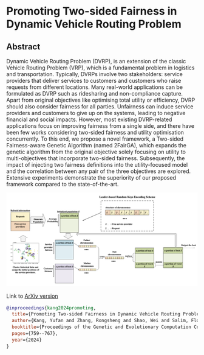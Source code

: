 # Promoting Two-sided Fairness in Dynamic Vehicle Routing Problem

## Abstract

Dynamic Vehicle Routing Problem (DVRP), is an extension of the classic Vehicle Routing Problem (VRP), which is a fundamental problem in logistics and transportation. Typically, DVRPs involve two stakeholders: service providers that deliver services to customers and customers who raise requests from different locations. Many real-world applications can be formulated as DVRP such as ridesharing and non-compliance capture. Apart from original objectives like optimising total utility or efficiency, DVRP should also consider fairness for all parties. Unfairness can induce service providers and customers to give up on the systems, leading to negative financial and social impacts. However, most existing DVRP-related applications focus on improving fairness from a single side, and there have been few works considering two-sided fairness and utility optimisation concurrently. To this end, we propose a novel framework, a Two-sided Fairness-aware Genetic Algorithm (named 2FairGA), which expands the genetic algorithm from the original objective solely focusing on utility to multi-objectives that incorporate two-sided fairness. Subsequently, the impact of injecting two fairness definitions into the utility-focused model and the correlation between any pair of the three objectives are explored. Extensive experiments demonstrate the superiority of our proposed framework compared to the state-of-the-art.


![Alt text](./figure.png)

Link to [ArXiv version](https://arxiv.org/abs/2405.19184)

```bibtex
@inproceedings{kang2024promoting,
  title={Promoting Two-sided Fairness in Dynamic Vehicle Routing Problems},
  author={Kang, Yufan and Zhang, Rongsheng and Shao, Wei and Salim, Flora and Chan, Jeffrey},
  booktitle={Proceedings of the Genetic and Evolutionary Computation Conference},
  pages={759--767},
  year={2024}
}
